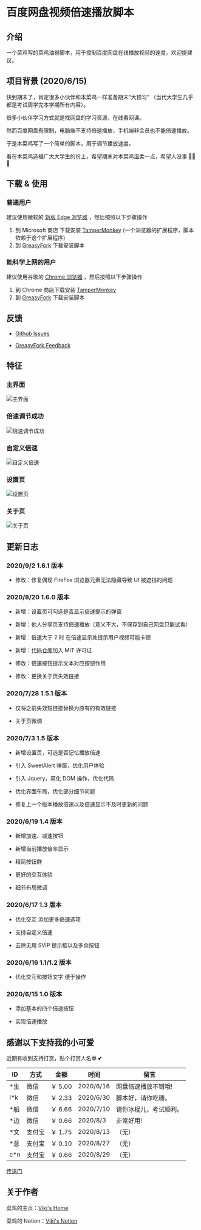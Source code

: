 # 百度网盘视频倍速播放脚本

## 介绍

一个菜鸡写的菜鸡油猴脚本，用于控制百度网盘在线播放视频的速度。欢迎提建议。

## 项目背景 (2020/6/15)

快到期末了，肯定很多小伙伴和本菜鸡一样准备期末“大预习” （当代大学生几乎都是考试周学完本学期所有内容）。

很多小伙伴学习方式就是找网盘的学习资源，在线看网课。

然而百度网盘有限制，电脑端不支持倍速播放，手机端非会员也不能倍速播放。

于是本菜鸡写了一个简单的脚本，用于调节播放速度。

看在本菜鸡造福广大大学生的份上，希望期末对本菜鸡温柔一点，希望人没事 🙏🙏🙏

## 下载 & 使用

### 普通用户

建议使用微软的 [新版 Edge 浏览器][edge] ，然后按照以下步骤操作

1.  到 Microsoft 商店 下载安装 [TamperMonkey][micro-tm] (一个浏览器的扩展程序，脚本依赖于这个扩展程序)
2.  到 [GreasyFork][script] 下载安装脚本

### 能科学上网的用户

建议使用谷歌的 [Chrome 浏览器][chrome] ，然后按照以下步骤操作

1.  到 Chrome 商店下载安装 [TamperMonkey][chrome-tm]
2.  到 [GreasyFork][script] 下载安装脚本

## 反馈

- [Github Issues][issue]

- [GreasyFork Feedback][feedback]

## 特征

### 主界面

![主界面][img1]

### 倍速调节成功

![倍速调节成功][img2]

### 自定义倍速

![自定义倍速][img3]

### 设置页

![设置页][img4]

### 关于页

![关于页][img5]

## 更新日志

### 2020/9/2 1.6.1 版本

- 修改：修复偶现 FireFox 浏览器元素无法隐藏导致 UI 被遮挡的问题

### 2020/8/20 1.6.0 版本

- 新增：设置页可勾选是否显示倍速提示的弹窗

- 新增：他人分享页支持倍速播放（意义不大，不保存到自己网盘只能试看）

- 新增：倍速大于 2 时 在倍速显示处提示用户视频可能卡顿

- 新增：[代码仓库][repo]加入 MIT 许可证

- 修改：倍速按钮提示文本对应按钮作用

- 修改：更换关于页失效链接

### 2020/7/28 1.5.1 版本

- 仅将之前失效短链接替换为原有的有效链接

- 关于页微调

### 2020/7/3 1.5 版本

- 新增设置页，可选是否记忆播放倍速

- 引入 SweetAlert 弹窗，优化用户体验

- 引入 Jquery，简化 DOM 操作，优化代码

- 优化界面布局，优化部分细节问题

- 修复上一个版本播放倍速以及倍速显示不及时更新的问题

### 2020/6/19 1.4 版本

- 新增加速、减速按钮

- 新增当前播放倍率显示

- 精简按钮群

- 更好的交互体验

- 细节布局微调

### 2020/6/17 1.3 版本

- 优化交互 添加更多倍速选项

- 支持自定义倍速

- 去除无用 SVIP 提示框以及多余按钮

### 2020/6/16 1.1/1.2 版本

- 优化交互和按钮文字 便于操作

### 2020/6/15 1.0 版本

- 添加基本的四个倍速按钮

- 实现倍速播放

## 感谢以下支持我的小可爱

近期有收到支持打赏，贴个打赏人名单 💕

| ID   | 方式   | 金额    | 时间      | 留言                   |
| ---- | ------ | ------- | --------- | ---------------------- |
| \*生 | 微信   | ￥ 5.00 | 2020/6/16 | 网盘倍速播放不错哦!    |
| l\*k | 微信   | ￥ 2.33 | 2020/6/30 | 脚本好，请你吃糖。     |
| \*船 | 微信   | ￥ 6.66 | 2020/7/10 | 请你冰棍儿，考试顺利。 |
| \*边 | 微信   | ￥ 0.66 | 2020/8/3  | 非常好用!              |
| \*文 | 支付宝 | ￥ 1.75 | 2020/8/13 | （无）                 |
| \*意 | 支付宝 | ￥ 0.10 | 2020/8/27 | （无）                 |
| c\*n | 支付宝 | ￥ 0.66 | 2020/8/29 | （无）                 |

[传送门][donate]

## 关于作者

菜鸡的主页：[Viki's Home][home]

菜鸡的 Notion：[Viki's Notion][notion]

[edge]: https://www.microsoft.com/zh-cn/edge
[micro-tm]: https://microsoftedge.microsoft.com/addons/detail/tampermonkey/iikmkjmpaadaobahmlepeloendndfphd?hl=zh-CN
[script]: https://greasyfork.org/zh-CN/scripts/405388
[chrome]: https://google.com/chrome
[chrome-tm]: https://chrome.google.com/webstore/detail/tampermonkey/dhdgffkkebhmkfjojejmpbldmpobfkfo
[repo]: https://github.com/vikiboss/baidupan-playspeed-control
[donate]: https://www.multmax.top/images/2020/08/20/1.png
[home]: https://vikiboss.top
[notion]: https://www.notion.so/vikiqaq/Viki-a4c5dd3c21a7418fb37212d25ecba3c2
[issue]: https://github.com/Vikiboss/baidupan-playspeed-control/issues
[feedback]: https://greasyfork.org/zh-CN/scripts/405388/feedback
[img1]: https://s1.ax1x.com/2020/08/05/a6Yju8.png
[img2]: https://s1.ax1x.com/2020/08/05/a6tSEQ.png
[img3]: https://s1.ax1x.com/2020/08/05/a6t94s.png
[img4]: https://s1.ax1x.com/2020/08/20/dGBuad.png
[img5]: https://s1.ax1x.com/2020/08/20/dGDAFs.png
